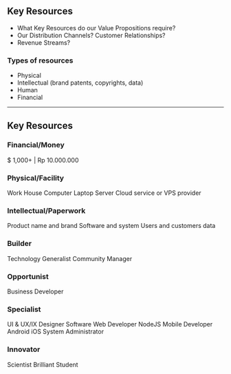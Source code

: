 Key Resources
-------------

+ What Key Resources do our Value Propositions require?
+ Our Distribution Channels? Customer Relationships?
+ Revenue Streams?

### Types of resources

+ Physical
+ Intellectual (brand patents, copyrights, data)
+ Human
+ Financial

*  *  *  *  *  *  *  *  *  *  *  *  *  *  *  *  *  *  *  *

Key Resources
-------------

### Financial/Money

$ 1,000+ | Rp 10.000.000

### Physical/Facility

Work House
Computer
  Laptop
  Server
Cloud service or VPS provider

### Intellectual/Paperwork

Product name and brand
Software and system
Users and customers data

### Builder

Technology Generalist
Community Manager

### Opportunist

Business Developer

### Specialist

UI & UX/IX Designer
Software
  Web Developer
    NodeJS
  Mobile Developer
    Android
    iOS
System Administrator

### Innovator

Scientist
Brilliant Student

